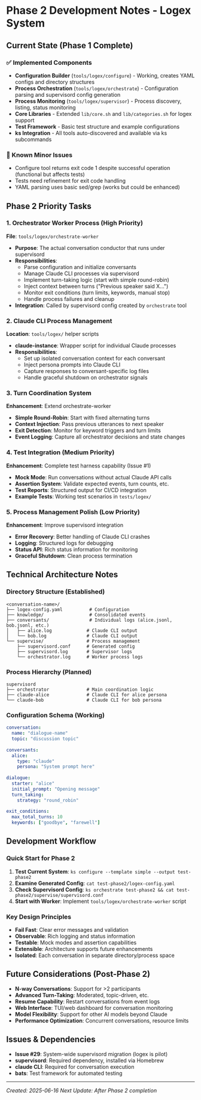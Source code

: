 # Phase 2 Development Notes - Logex System

## Current State (Phase 1 Complete)

### ✅ Implemented Components
- **Configuration Builder** (`tools/logex/configure`) - Working, creates YAML configs and directory structures
- **Process Orchestration** (`tools/logex/orchestrate`) - Configuration parsing and supervisord config generation
- **Process Monitoring** (`tools/logex/supervisor`) - Process discovery, listing, status monitoring
- **Core Libraries** - Extended `lib/core.sh` and `lib/categories.sh` for logex support
- **Test Framework** - Basic test structure and example configurations
- **ks Integration** - All tools auto-discovered and available via ks subcommands

### 🔧 Known Minor Issues
- Configure tool returns exit code 1 despite successful operation (functional but affects tests)
- Tests need refinement for exit code handling
- YAML parsing uses basic sed/grep (works but could be enhanced)

## Phase 2 Priority Tasks

### 1. Orchestrator Worker Process (High Priority)
**File**: `tools/logex/orchestrate-worker`
- **Purpose**: The actual conversation conductor that runs under supervisord
- **Responsibilities**:
  - Parse configuration and initialize conversants
  - Manage Claude CLI processes via supervisord
  - Implement turn-taking logic (start with simple round-robin)
  - Inject context between turns ("Previous speaker said X...")
  - Monitor exit conditions (turn limits, keywords, manual stop)
  - Handle process failures and cleanup
- **Integration**: Called by supervisord config created by `orchestrate` tool

### 2. Claude CLI Process Management
**Location**: `tools/logex/` helper scripts
- **claude-instance**: Wrapper script for individual Claude processes
- **Responsibilities**:
  - Set up isolated conversation context for each conversant
  - Inject persona prompts into Claude CLI
  - Capture responses to conversant-specific log files
  - Handle graceful shutdown on orchestrator signals

### 3. Turn Coordination System
**Enhancement**: Extend orchestrate-worker
- **Simple Round-Robin**: Start with fixed alternating turns
- **Context Injection**: Pass previous utterances to next speaker
- **Exit Detection**: Monitor for keyword triggers and turn limits
- **Event Logging**: Capture all orchestrator decisions and state changes

### 4. Test Integration (Medium Priority)
**Enhancement**: Complete test harness capability (Issue #1)
- **Mock Mode**: Run conversations without actual Claude API calls
- **Assertion System**: Validate expected events, turn counts, etc.
- **Test Reports**: Structured output for CI/CD integration
- **Example Tests**: Working test scenarios in `tests/logex/`

### 5. Process Management Polish (Low Priority)
**Enhancement**: Improve supervisord integration
- **Error Recovery**: Better handling of Claude CLI crashes
- **Logging**: Structured logs for debugging
- **Status API**: Rich status information for monitoring
- **Graceful Shutdown**: Clean process termination

## Technical Architecture Notes

### Directory Structure (Established)
```
<conversation-name>/
├── logex-config.yaml          # Configuration
├── knowledge/                 # Consolidated events
├── conversants/               # Individual logs (alice.jsonl, bob.jsonl, etc.)
│   ├── alice.log             # Claude CLI output
│   └── bob.log               # Claude CLI output  
└── supervise/                # Process management
    ├── supervisord.conf      # Generated config
    ├── supervisord.log       # Supervisor logs
    └── orchestrator.log      # Worker process logs
```

### Process Hierarchy (Planned)
```
supervisord
├── orchestrator              # Main coordination logic
├── claude-alice              # Claude CLI for alice persona
└── claude-bob                # Claude CLI for bob persona
```

### Configuration Schema (Working)
```yaml
conversation:
  name: "dialogue-name"
  topic: "discussion topic"
  
conversants:
  alice:
    type: "claude"
    persona: "System prompt here"
    
dialogue:
  starter: "alice"
  initial_prompt: "Opening message"
  turn_taking:
    strategy: "round_robin"
    
exit_conditions:
  max_total_turns: 10
  keywords: ["goodbye", "farewell"]
```

## Development Workflow

### Quick Start for Phase 2
1. **Test Current System**: `ks configure --template simple --output test-phase2`
2. **Examine Generated Config**: `cat test-phase2/logex-config.yaml`
3. **Check Supervisord Config**: `ks orchestrate test-phase2 && cat test-phase2/supervise/supervisord.conf`
4. **Start with Worker**: Implement `tools/logex/orchestrate-worker` script

### Key Design Principles
- **Fail Fast**: Clear error messages and validation
- **Observable**: Rich logging and status information  
- **Testable**: Mock modes and assertion capabilities
- **Extensible**: Architecture supports future enhancements
- **Isolated**: Each conversation in separate directory/process space

## Future Considerations (Post-Phase 2)
- **N-way Conversations**: Support for >2 participants
- **Advanced Turn-Taking**: Moderated, topic-driven, etc.
- **Resume Capability**: Restart conversations from event logs
- **Web Interface**: TUI/web dashboard for conversation monitoring
- **Model Flexibility**: Support for other AI models beyond Claude
- **Performance Optimization**: Concurrent conversations, resource limits

## Issues & Dependencies
- **Issue #29**: System-wide supervisord migration (logex is pilot)
- **supervisord**: Required dependency, installed via Homebrew
- **claude CLI**: Required for conversation execution
- **bats**: Test framework for automated testing

---
*Created: 2025-06-16*
*Next Update: After Phase 2 completion*